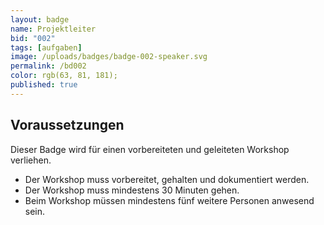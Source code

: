 ```yaml
---
layout: badge
name: Projektleiter
bid: "002"
tags: [aufgaben]
image: /uploads/badges/badge-002-speaker.svg
permalink: /bd002
color: rgb(63, 81, 181);
published: true
---
```


## Voraussetzungen

Dieser Badge wird für einen vorbereiteten und geleiteten Workshop verliehen.

* Der Workshop muss vorbereitet, gehalten und dokumentiert werden.
* Der Workshop muss mindestens 30 Minuten gehen.
* Beim Workshop müssen mindestens fünf weitere Personen anwesend sein.

